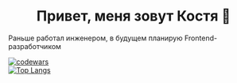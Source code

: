 <h1 align="center">Привет, меня зовут Костя 👋</h1>

Раньше работал инженером, в будущем планирую Frontend-разработчиком

[![codewars](https://www.codewars.com/users/TreinHartned/badges/small)](https://www.codewars.com/users/TreinHartned)   
[![Top Langs](https://github-readme-stats.vercel.app/api/top-langs/?username=BKonstantine)](https://github.com/anuraghazra/github-readme-stats)
